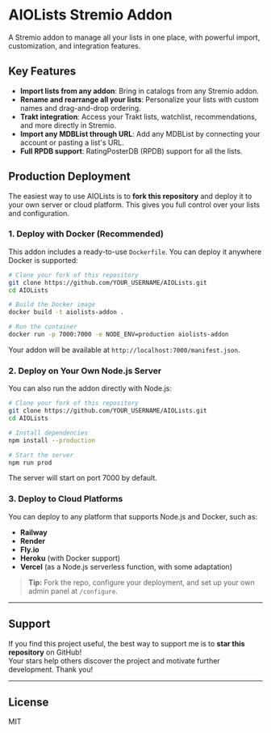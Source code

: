 # AIOLists Stremio Addon

A Stremio addon to manage all your lists in one place, with powerful import, customization, and integration features.

## Key Features

- **Import lists from any addon**: Bring in catalogs from any Stremio addon.
- **Rename and rearrange all your lists**: Personalize your lists with custom names and drag-and-drop ordering.
- **Trakt integration**: Access your Trakt lists, watchlist, recommendations, and more directly in Stremio.
- **Import any MDBList through URL**: Add any MDBList by connecting your account or pasting a list's URL.
- **Full RPDB support**: RatingPosterDB (RPDB) support for all the lists.

## Production Deployment

The easiest way to use AIOLists is to **fork this repository** and deploy it to your own server or cloud platform. This gives you full control over your lists and configuration.

### 1. Deploy with Docker (Recommended)

This addon includes a ready-to-use `Dockerfile`. You can deploy it anywhere Docker is supported:

```bash
# Clone your fork of this repository
git clone https://github.com/YOUR_USERNAME/AIOLists.git
cd AIOLists

# Build the Docker image
docker build -t aiolists-addon .

# Run the container
docker run -p 7000:7000 -e NODE_ENV=production aiolists-addon
```

Your addon will be available at `http://localhost:7000/manifest.json`.

### 2. Deploy on Your Own Node.js Server

You can also run the addon directly with Node.js:

```bash
# Clone your fork of this repository
git clone https://github.com/YOUR_USERNAME/AIOLists.git
cd AIOLists

# Install dependencies
npm install --production

# Start the server
npm run prod
```

The server will start on port 7000 by default.

### 3. Deploy to Cloud Platforms

You can deploy to any platform that supports Node.js and Docker, such as:
- **Railway**
- **Render**
- **Fly.io**
- **Heroku** (with Docker support)
- **Vercel** (as a Node.js serverless function, with some adaptation)

> **Tip:** Fork the repo, configure your deployment, and set up your own admin panel at `/configure`.

---

## Support

If you find this project useful, the best way to support me is to **star this repository** on GitHub!  
Your stars help others discover the project and motivate further development. Thank you!

---

## License

MIT
